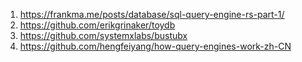 

1. https://frankma.me/posts/database/sql-query-engine-rs-part-1/
2. https://github.com/erikgrinaker/toydb
3. https://github.com/systemxlabs/bustubx
4. https://github.com/hengfeiyang/how-query-engines-work-zh-CN